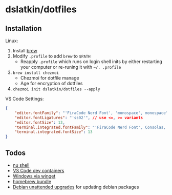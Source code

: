# dslatkin/dotfiles

## Installation

Linux:

1. Install [brew](https://brew.sh)
2. Modify `.profile` to add `brew` to `$PATH`
   - Reapply `.profile` which runs on login shell inits by either
     restarting your computer or re-runing it with `~/. .profile`
3. `brew install chezmoi`
   - Chezmoi for dotfile manage
   - Age for encryption of dotfiles
4. `chezmoi init dslatkin/dotfiles --apply`

VS Code Settings:

```json
{
	"editor.fontFamily": "'FiraCode Nerd Font', 'monospace', monospace", // Mac: "'FiraCode NF', Consolas, 'Courier New', monospace",
	"editor.fontLigatures": "'ss02'", // use <=, >= variants
	"editor.fontSize": 13,
	"terminal.integrated.fontFamily": "'FiraCode Nerd Font', Consolas, 'Courier New', monospace",
	"terminal.integrated.fontSize": 13
}
```

<!--
### Dev containers

Add this to your `settings.json` in VS Code and these dotfiles will automatically
get copied into [dev containers](https://code.visualstudio.com/docs/remote/containers):

```json
{
    "dotfiles.repository": "https://github.com/dslatkin/dotfiles.git",
    "dotfiles.targetPath": "~/dotfiles",
    "dotfiles.installCommand": "~/dotfiles/install.sh",
    "terminal.integrated.defaultProfile.linux": "fish",
    "terminal.integrated.profiles.linux": {
        "fish": {
            "path": "/usr/bin/fish"
        },
    }
}
```

If you sync your VS Code settings, `dotfile.*` settings are excluded
by default. To fix this, add this setting to revert that:

```json
{
    "settingsSync.ignoredSettings": [
        "-dotfiles.installCommand",
        "-dotfiles.repository",
        "-dotfiles.targetPath",
    ]
}
```
-->

## Todos

- [nu shell](https://nushell.sh)
- [VS Code dev containers](https://www.chezmoi.io/user-guide/machines/containers-and-vms/)
- [Windows via winget](https://github.com/twpayne/chezmoi/issues/812)
- [homebrew bundle](https://github.com/Homebrew/homebrew-bundle)
- [Debian unattended upgrades](https://wiki.debian.org/UnattendedUpgrades) for updating debian packages
